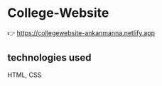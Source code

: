 # College-Website





👉   https://collegewebsite-ankanmanna.netlify.app


<h2>technologies used</h2>
  HTML, CSS
